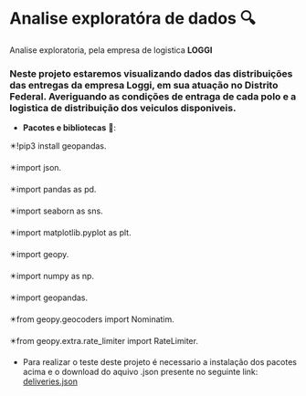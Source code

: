 # Analise exploratóra de dados 🔍
 Analise exploratoria, pela empresa de logistica **LOGGI** 

   
### Neste projeto estaremos visualizando dados das distribuições das entregas da empresa Loggi, em sua atuação no Distrito Federal. Averiguando as condições de entraga de cada polo e a logistica de distribuição dos veiculos disponiveis.

- **Pacotes e bibliotecas** 📖:


✴️!pip3 install geopandas.

✴️import json.

✴️import pandas as pd.

✴️import seaborn as sns.

✴️import matplotlib.pyplot as plt.

✴️import geopy.

✴️import numpy as np.

✴️import geopandas.

✴️from geopy.geocoders import Nominatim.

✴️from geopy.extra.rate_limiter import RateLimiter.


- Para realizar o teste deste projeto é necessario a instalação dos pacotes acima e o download do aquivo .json presente no seguinte link: <a href="https://raw.githubusercontent.com/andre-marcos-perez/ebac-course-utils/main/dataset/deliveries.json">deliveries.json</a>
